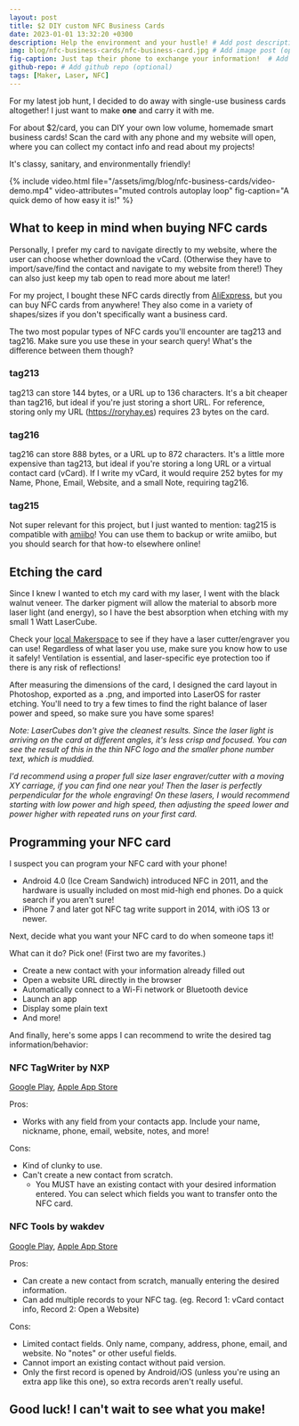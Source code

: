 ```yaml
---
layout: post
title: $2 DIY custom NFC Business Cards
date: 2023-01-01 13:32:20 +0300
description: Help the environment and your hustle! # Add post description (optional)
img: blog/nfc-business-cards/nfc-business-card.jpg # Add image post (optional)
fig-caption: Just tap their phone to exchange your information!  # Add figcaption (optional)
github-repo: # Add github repo (optional)
tags: [Maker, Laser, NFC]
---
```


For my latest job hunt, I decided to do away with single-use business cards altogether! I just want to make **one** and carry it with me.

For about $2/card, you can DIY your own low volume, homemade smart business cards! Scan the card with any phone and my website will open, where you can collect my contact info and read about my projects!

It's classy, sanitary, and environmentally friendly!

{% include video.html 
    file="/assets/img/blog/nfc-business-cards/video-demo.mp4"
    video-attributes="muted controls autoplay loop"
    fig-caption="A quick demo of how easy it is!"
%}

## What to keep in mind when buying NFC cards

Personally, I prefer my card to navigate directly to my website, where the user can choose whether download the vCard. (Otherwise they have to import/save/find the contact and navigate to my website from there!) They can also just keep my tab open to read more about me later!

For my project, I bought these NFC cards directly from [AliExpress](https://www.aliexpress.us/item/3256804276946189.html), but you can buy NFC cards from anywhere! They also come in a variety of shapes/sizes if you don't specifically want a business card.

The two most popular types of NFC cards you'll encounter are tag213 and tag216. Make sure you use these in your search query! What's the difference between them though?

### tag213
tag213 can store 144 bytes, or a URL up to 136 characters. It's a bit cheaper than tag216, but ideal if you're just storing a short URL. For reference, storing only my URL (https://roryhay.es) requires 23 bytes on the card.

### tag216
tag216 can store 888 bytes, or a URL up to 872 characters. It's a little more expensive than tag213, but ideal if you're storing a long URL or a virtual contact card (vCard). If I write my vCard, it would require 252 bytes for my Name, Phone, Email, Website, and a small Note, requiring tag216.

### tag215
Not super relevant for this project, but I just wanted to mention: tag215 is compatible with [amiibo](https://www.nintendo.com/amiibo/)! You can use them to backup or write amiibo, but you should search for that how-to elsewhere online!

## Etching the card

Since I knew I wanted to etch my card with my laser, I went with the black walnut veneer. The darker pigment will allow the material to absorb more laser light (and energy), so I have the best absorption when etching with my small 1 Watt LaserCube.

Check your [local Makerspace](https://makerspaces.make.co/) to see if they have a laser cutter/engraver you can use! Regardless of what laser you use, make sure you know how to use it safely! Ventilation is essential, and laser-specific eye protection too if there is any risk of reflections!

After measuring the dimensions of the card, I designed the card layout in Photoshop, exported as a .png, and imported into LaserOS for raster etching. You'll need to try a few times to find the right balance of laser power and speed, so make sure you have some spares!

*Note: LaserCubes don't give the cleanest results. Since the laser light is arriving on the card at different angles, it's less crisp and focused. You can see the result of this in the thin NFC logo and the smaller phone number text, which is muddied.*

*I'd recommend using a proper full size laser engraver/cutter with a moving XY carriage, if you can find one near you! Then the laser is perfectly perpendicular for the whole engraving! On these lasers, I would recommend starting with low power and high speed, then adjusting the speed lower and power higher with repeated runs on your first card.*

## Programming your NFC card

I suspect you can program your NFC card with your phone!

* Android 4.0 (Ice Cream Sandwich) introduced NFC in 2011, and the hardware is usually included on most mid-high end phones. Do a quick search if you aren't sure!
* iPhone 7 and later got NFC tag write support in 2014, with iOS 13 or newer.

Next, decide what you want your NFC card to do when someone taps it!

What can it do? Pick one! (First two are my favorites.)

* Create a new contact with your information already filled out
* Open a website URL directly in the browser
* Automatically connect to a Wi-Fi network or Bluetooth device
* Launch an app
* Display some plain text
* And more!

And finally, here's some apps I can recommend to write the desired tag information/behavior:

### NFC TagWriter by NXP

[Google Play](https://play.google.com/store/apps/details?id=com.nxp.nfc.tagwriter&hl=en_US&gl=US), [Apple App Store](https://apps.apple.com/us/app/nfc-tagwriter-by-nxp/id1246143221)

Pros:
* Works with any field from your contacts app. Include your name, nickname, phone, email, website, notes, and more!

Cons:
* Kind of clunky to use.
* Can't create a new contact from scratch.
    * You MUST have an existing contact with your desired information entered. You can select which fields you want to transfer onto the NFC card.

### NFC Tools by wakdev

[Google Play](https://play.google.com/store/apps/details?id=com.wakdev.wdnfc&hl=en_US&gl=US), [Apple App Store](https://apps.apple.com/us/app/nfc-tools/id1252962749)

Pros:
* Can create a new contact from scratch, manually entering the desired information.
* Can add multiple records to your NFC tag. (eg. Record 1: vCard contact info, Record 2: Open a Website)

Cons:
* Limited contact fields. Only name, company, address, phone, email, and website. No "notes" or other useful fields.
* Cannot import an existing contact without paid version.
* Only the first record is opened by Android/iOS (unless you're using an extra app like this one), so extra records aren't really useful.

## Good luck! I can't wait to see what you make!
